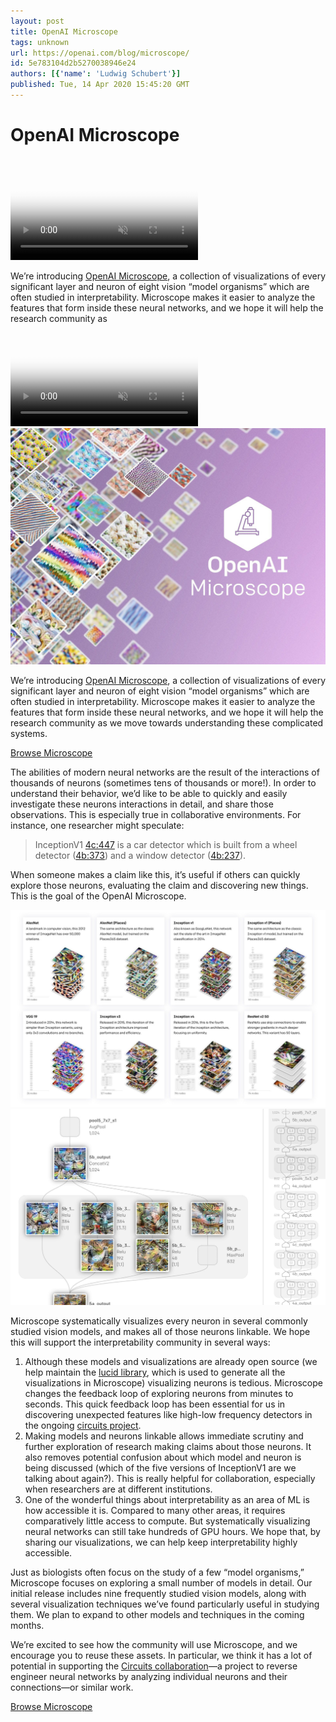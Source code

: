 ```yaml
---
layout: post
title: OpenAI Microscope
tags: unknown
url: https://openai.com/blog/microscope/
id: 5e783104d2b5270038946e24
authors: [{'name': 'Ludwig Schubert'}]
published: Tue, 14 Apr 2020 15:45:20 GMT
---
```


# OpenAI Microscope
###### <!--kg-card-begin: markdown--><div class="js-custom-media">
<video autoplay="" class="w-100 mb-0" loop="" muted="" playsinline="" poster="https://cdn.openai.com/microscope/microscope-video-poster.jpg" src="https://cdn.openai.com/microscope/microscope-header-web-medium-bitrate.mp4">
</video>
</div>
<div class="js-excerpt">
<p>We’re introducing <a href="https://microscope.openai.com">OpenAI Microscope</a>, a collection of visualizations of every significant layer and neuron of eight vision “model organisms” which are often studied in interpretability. Microscope makes it easier to analyze the features that form inside these neural networks, and we hope it will help the research community as</p></div>
<!--kg-card-begin: markdown--><div class="js-custom-media">
<video autoplay="" class="w-100 mb-0" loop="" muted="" playsinline="" poster="https://cdn.openai.com/microscope/microscope-video-poster.jpg" src="https://cdn.openai.com/microscope/microscope-header-web-medium-bitrate.mp4">
</video>
</div>
<div class="js-excerpt">
<img alt="OpenAI Microscope" src="images/microscope-social_4-8a.jpg"/><p>We’re introducing <a href="https://microscope.openai.com">OpenAI Microscope</a>, a collection of visualizations of every significant layer and neuron of eight vision “model organisms” which are often studied in interpretability. Microscope makes it easier to analyze the features that form inside these neural networks, and we hope it will help the research community as we move towards understanding these complicated systems.</p>
</div>
<section class="btns">
<a class="btn btn-padded right icon-external" href="https://microscope.openai.com/">Browse Microscope</a>
</section>
<p>The abilities of modern neural networks are the result of the interactions of thousands of neurons (sometimes tens of thousands or more!). In order to understand their behavior, we’d like to be able to quickly and easily investigate these neurons interactions in detail, and share those observations. This is especially true in collaborative environments. For instance, one researcher might speculate:</p>
<blockquote>
<p>InceptionV1 <a href="https://microscope.openai.com/models/inceptionv1/mixed4c_0/447">4c:447</a> is a car detector which is built from a wheel detector (<a href="https://microscope.openai.com/models/inceptionv1/mixed4b_0/373">4b:373</a>) and a window detector (<a href="https://microscope.openai.com/models/inceptionv1/mixed4b_0/237">4b:237</a>).</p>
</blockquote>
<p>When someone makes a claim like this, it’s useful if others can quickly explore those neurons, evaluating the claim and discovering new things. This is the goal of the OpenAI Microscope.</p>
<div class="wide mb-1.5">
<div class="row">
<div class="col-12 col-md-6">
<div class="inset-border"><img alt="OpenAI Microscope" src="images/models.jpg"/></div>
</div>
<div class="col-12 col-md-6">
<div class="inset-border"><img alt="OpenAI Microscope" src="images/feature-vis.jpg"/></div>
</div>
<div class="pl-container ml-row"></div>
</div>
</div>
<p>Microscope systematically visualizes every neuron in several commonly studied vision models, and makes all of those neurons linkable. We hope this  will support the interpretability community in several ways:</p>
<ol>
<li>Although these models and visualizations are already open source (we help maintain the <a href="https://github.com/tensorflow/lucid/">lucid library</a>, which is used to generate all the visualizations in Microscope) visualizing neurons is tedious. Microscope changes the feedback loop of exploring neurons from minutes to seconds. This quick feedback loop has been essential for us in discovering unexpected features like high-low frequency detectors in the ongoing <a href="https://distill.pub/2020/circuits/zoom-in/">circuits project</a>.</li>
<li>Making models and neurons linkable allows immediate scrutiny and further exploration of research making claims about those neurons. It also removes potential confusion about which model and neuron is being discussed (which of the five versions of InceptionV1 are we talking about again?). This is really helpful for collaboration, especially when researchers are at different institutions.</li>
<li>One of the wonderful things about interpretability as an area of ML is how accessible it is. Compared to many other areas, it requires comparatively little access to compute. But systematically visualizing neural networks can still take hundreds of GPU hours. We hope that, by sharing our visualizations, we can help keep interpretability highly accessible.</li>
</ol>
<p>Just as biologists often focus on the study of a few “model organisms,” Microscope focuses on exploring a small number of models in detail. Our initial release includes nine frequently studied vision models, along with several visualization techniques we’ve found particularly useful in studying them. We plan to expand to other models and techniques in the coming months.</p>
<p>We’re excited to see how the community will use Microscope, and we encourage you to reuse these assets. In particular, we think it has a lot of potential in supporting the <a href="https://distill.pub/2020/circuits/zoom-in/">Circuits collaboration</a>—a project to reverse engineer neural networks by analyzing individual neurons and their connections—or similar work.</p>
<section class="btns mt-1.5">
<a class="btn btn-padded right icon-external" href="https://microscope.openai.com/">Browse Microscope</a>
</section>
<!--kg-card-end: markdown-->